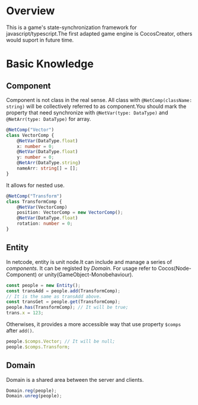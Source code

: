 # Overview

This is a game's state-synchronization framework for javascript/typescript.The first adapted game engine is CocosCreator, others would suport in future time.

# Basic Knowledge

## Component

Component is not class in the real sense. All class with `@NetComp(className: string)` will be collectively referred to as component.You should mark the property that need synchronize with `@NetVar(type: DataType)` and `@NetArr(type: DataType)` for array.

```typescript
@NetComp("Vector")
class VectorComp {
    @NetVar(DataType.float)
    x: number = 0;
    @NetVar(DataType.float)
    y: number = 0;
    @NetArr(DataType.string)
    nameArr: string[] = [];
}
```

It allows for nested use.

```typescript
@NetComp("Transform")
class TransformComp {
    @NetVar(VectorComp)
    position: VectorComp = new VectorComp();
    @NetVar(DataType.float)
    rotation: number = 0;
}
```

## Entity

In netcode, entity is unit node.It can include and manage a series of _components_. It can be registed by _Domain_. For usage refer to Cocos(Node-Component) or unity(GameObject-Monobehaviour).

```typescript
const people = new Entity();
const transAdd = people.add(TransformComp);
// It is the same as transAdd above.
const transGet = people.get(TransformComp);
people.has(TransformComp); // It will be true;
trans.x = 123;
```

Otherwises, it provides a more accessible way that use property `$comps` after `add()`.

```typescript
people.$comps.Vector; // It will be null;
people.$comps.Transform;
```

## Domain

Domain is a shared area between the server and clients.

```typescript
Domain.reg(people);
Domain.unreg(people);
```

##
